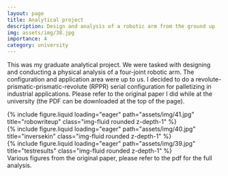 ```yaml
---
layout: page
title: Analytical project
description: Design and analysis of a robotic arm from the ground up
img: assets/img/38.jpg
importance: 4
category: university
---
```


[<i class="fa-solid fa-file-pdf fa-3x"></i>](https://nevinkopp.github.io/assets/pdf/EE%20283A%20Analytical%20Project%20Report.pdf)

This was my graduate analytical project. We were tasked with designing and conducting a physical analysis of a four-joint robotic arm. The configuration and application area were up to us. I decided to do a revolute-prismatic-prismatic-revolute (RPPR) serial configuration for palletizing in industrial applications. Please refer to the original paper I did while at the university (the PDF can be downloaded at the top of the page). 

<div class="row">
    <div class="col-sm mt-3 mt-md-0">
        {% include figure.liquid loading="eager" path="assets/img/41.jpg" title="robowriteup" class="img-fluid rounded z-depth-1" %}
    </div>
    <div class="col-sm mt-3 mt-md-0">
        {% include figure.liquid loading="eager" path="assets/img/40.jpg" title="inversekin" class="img-fluid rounded z-depth-1" %}
    </div>
    <div class="col-sm mt-3 mt-md-0">
        {% include figure.liquid loading="eager" path="assets/img/39.jpg" title="testresults" class="img-fluid rounded z-depth-1" %}
    </div>
</div>
<div class="caption">
    Various figures from the original paper, please refer to the pdf for the full analysis. 
</div>

